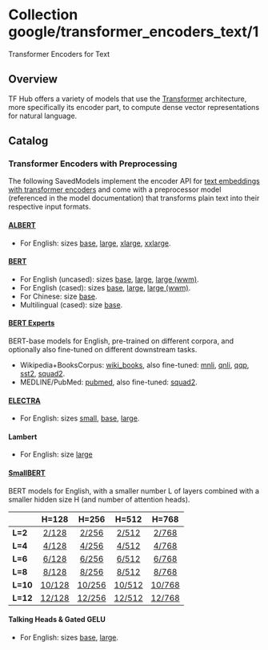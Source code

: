 # Collection google/transformer_encoders_text/1

Transformer Encoders for Text

<!-- module-type: text-embedding -->
<!-- network-architecture: Transformer -->

## Overview

TF Hub offers a variety of models that use the
[Transformer](https://arxiv.org/abs/1706.03762) architecture,
more specifically its encoder part, to compute dense vector representations
for natural language.

## Catalog


### Transformer Encoders with Preprocessing

The following SavedModels implement the encoder API for [text embeddings with
transformer encoders](https://www.tensorflow.org/hub/common_saved_model_apis/text#transformer-encoders)
and come with a preprocessor model (referenced in the model documentation)
that transforms plain text into their respective input formats.

#### [ALBERT](https://tfhub.dev/google/collections/albert/1)

  * For English: sizes
    [base](https://tfhub.dev/tensorflow/albert_en_base),
    [large](https://tfhub.dev/tensorflow/albert_en_large),
    [xlarge](https://tfhub.dev/tensorflow/albert_en_xlarge),
    [xxlarge](https://tfhub.dev/tensorflow/albert_en_xxlarge).

#### [BERT](https://tfhub.dev/google/collections/bert/1)

  * For English (uncased): sizes
    [base](https://tfhub.dev/tensorflow/bert_en_uncased_L-12_H-768_A-12),
    [large](https://tfhub.dev/tensorflow/bert_en_uncased_L-24_H-1024_A-16),
    [large (wwm)](https://tfhub.dev/tensorflow/bert_en_wwm_uncased_L-24_H-1024_A-16).
  * For English (cased): sizes
    [base](https://tfhub.dev/tensorflow/bert_en_cased_L-12_H-768_A-12),
    [large](https://tfhub.dev/tensorflow/bert_en_cased_L-24_H-1024_A-16),
    [large (wwm)](https://tfhub.dev/tensorflow/bert_en_wwm_cased_L-24_H-1024_A-16).
  * For Chinese: size
    [base](https://tfhub.dev/tensorflow/bert_zh_L-12_H-768_A-12).
  * Multilingual (cased): size
    [base](https://tfhub.dev/tensorflow/bert_multi_cased_L-12_H-768_A-12).

#### [BERT Experts](https://tfhub.dev/google/collections/experts/bert/1)

BERT-base models for English, pre-trained on different corpora,
and optionally also fine-tuned on different downstream tasks.

  * Wikipedia+BooksCorpus:
    [wiki_books](https://tfhub.dev/google/experts/bert/wiki_books),
    also fine-tuned:
    [mnli](https://tfhub.dev/google/experts/bert/wiki_books/mnli),
    [qnli](https://tfhub.dev/google/experts/bert/wiki_books/qnli),
    [qqp](https://tfhub.dev/google/experts/bert/wiki_books/qqp),
    [sst2](https://tfhub.dev/google/experts/bert/wiki_books/sst2),
    [squad2](https://tfhub.dev/google/experts/bert/wiki_books/squad2).
  * MEDLINE/PubMed:
    [pubmed](https://tfhub.dev/google/experts/bert/pubmed),
    also fine-tuned:
    [squad2](https://tfhub.dev/google/experts/bert/pubmed/squad2).

#### [ELECTRA](https://tfhub.dev/google/collections/electra/1)

  * For English: sizes
    [small](https://tfhub.dev/google/electra_small),
    [base](https://tfhub.dev/google/electra_base),
    [large](https://tfhub.dev/google/electra_large).

#### Lambert

  * For English: size
    [large](https://tfhub.dev/tensorflow/lambert_en_uncased_L-24_H-1024_A-16/1)

#### [SmallBERT](https://tfhub.dev/google/collections/bert/1)

BERT models for English, with a smaller number L of layers combined with
a smaller hidden size H (and number of attention heads).


|          |H=128|H=256|H=512|H=768|
|----------|:---:|:---:|:---:|:---:|
| **L=2**  | [2/128](https://tfhub.dev/tensorflow/small_bert/bert_en_uncased_L-2_H-128_A-2)  | [2/256](https://tfhub.dev/tensorflow/small_bert/bert_en_uncased_L-2_H-256_A-4)  | [2/512](https://tfhub.dev/tensorflow/small_bert/bert_en_uncased_L-2_H-512_A-8)   | [2/768](https://tfhub.dev/tensorflow/small_bert/bert_en_uncased_L-2_H-768_A-12)   |
| **L=4**  | [4/128](https://tfhub.dev/tensorflow/small_bert/bert_en_uncased_L-4_H-128_A-2)  | [4/256](https://tfhub.dev/tensorflow/small_bert/bert_en_uncased_L-4_H-256_A-4)  | [4/512](https://tfhub.dev/tensorflow/small_bert/bert_en_uncased_L-4_H-512_A-8)   | [4/768](https://tfhub.dev/tensorflow/small_bert/bert_en_uncased_L-4_H-768_A-12)   |
| **L=6**  | [6/128](https://tfhub.dev/tensorflow/small_bert/bert_en_uncased_L-6_H-128_A-2)  | [6/256](https://tfhub.dev/tensorflow/small_bert/bert_en_uncased_L-6_H-256_A-4)  | [6/512](https://tfhub.dev/tensorflow/small_bert/bert_en_uncased_L-6_H-512_A-8)   | [6/768](https://tfhub.dev/tensorflow/small_bert/bert_en_uncased_L-6_H-768_A-12)   |
| **L=8**  | [8/128](https://tfhub.dev/tensorflow/small_bert/bert_en_uncased_L-8_H-128_A-2)  | [8/256](https://tfhub.dev/tensorflow/small_bert/bert_en_uncased_L-8_H-256_A-4)  | [8/512](https://tfhub.dev/tensorflow/small_bert/bert_en_uncased_L-8_H-512_A-8)   | [8/768](https://tfhub.dev/tensorflow/small_bert/bert_en_uncased_L-8_H-768_A-12)   |
| **L=10** | [10/128](https://tfhub.dev/tensorflow/small_bert/bert_en_uncased_L-10_H-128_A-2)| [10/256](https://tfhub.dev/tensorflow/small_bert/bert_en_uncased_L-10_H-256_A-4)| [10/512](https://tfhub.dev/tensorflow/small_bert/bert_en_uncased_L-10_H-512_A-8) | [10/768](https://tfhub.dev/tensorflow/small_bert/bert_en_uncased_L-10_H-768_A-12) |
| **L=12** | [12/128](https://tfhub.dev/tensorflow/small_bert/bert_en_uncased_L-12_H-128_A-2)| [12/256](https://tfhub.dev/tensorflow/small_bert/bert_en_uncased_L-12_H-256_A-4)| [12/512](https://tfhub.dev/tensorflow/small_bert/bert_en_uncased_L-12_H-512_A-8) | [12/768](https://tfhub.dev/tensorflow/small_bert/bert_en_uncased_L-12_H-768_A-12) |

#### Talking Heads & Gated GELU

  * For English: sizes
    [base](https://tfhub.dev/tensorflow/talkheads_ggelu_bert_en_base),
    [large](https://tfhub.dev/tensorflow/talkheads_ggelu_bert_en_large).
